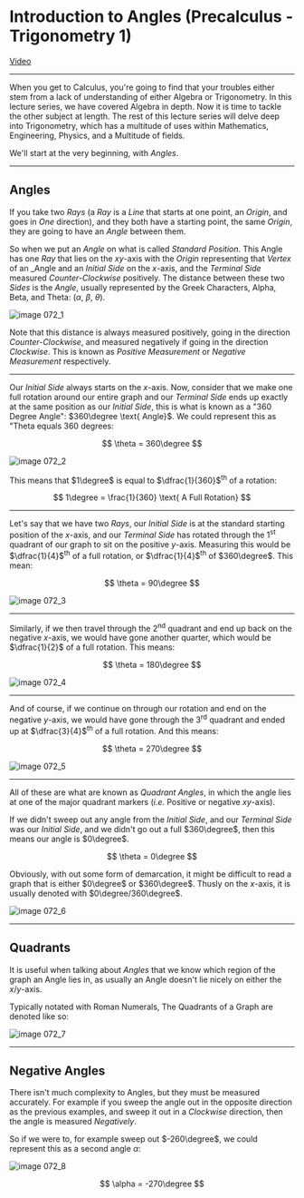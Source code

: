# Introduction to Angles (Precalculus - Trigonometry 1)

[Video](https://www.youtube.com/watch?v=c41QejoWnb4)

---

When you get to Calculus, you're going to find that your troubles either stem
from a lack of understanding of either Algebra or Trigonometry. In this lecture
series, we have covered Algebra in depth. Now it is time to tackle the other
subject at length. The rest of this lecture series will delve deep into
Trigonometry, which has a multitude of uses within Mathematics, Engineering,
Physics, and a Multitude of fields.

We'll start at the very beginning, with _Angles_.

---

## Angles

If you take two _Rays_ (a _Ray_ is a _Line_ that starts at one point, an
_Origin_, and goes in _One_ direction), and they both have a starting point, the
same _Origin_, they are going to have an _Angle_ between them.

So when we put an _Angle_ on what is called _Standard Position_. This Angle has
one _Ray_ that lies on the $xy$-axis with the _Origin_ representing that
_Vertex_ of an _Angle and an _Initial Side_ on the $x$-axis, and the _Terminal
Side_ measured _Counter-Clockwise_ positively. The distance between these two
_Sides_ is the _Angle_, usually represented by the Greek Characters, Alpha,
Beta, and Theta: ($\alpha$, $\beta$, $\theta$).

![image 072_1](./072_1.png)

Note that this distance is always measured positively, going in the direction
_Counter-Clockwise_, and measured negatively if going in the direction
_Clockwise_. This is known as _Positive Measurement_ or _Negative Measurement_
respectively.

---

Our _Initial Side_ always starts on the $x$-axis. Now, consider that we make one
full rotation around our entire graph and our _Terminal Side_ ends up exactly at
the same position as our _Initial Side_, this is what is known as a "360 Degree
Angle": $360\degree \text{ Angle}$. We could represent this as "Theta equals 360
degrees:

$$ \theta = 360\degree $$

![image 072_2](./072_2.png)

This means that $1\degree$ is equal to $\dfrac{1}{360}$<sup>th</sup> of a
rotation:

$$ 1\degree = \frac{1}{360} \text{ A Full Rotation} $$

---

Let's say that we have two _Rays_, our _Initial Side_ is at the standard
starting position of the $x$-axis, and our _Terminal Side_ has rotated through
the $1$<sup>st</sup> quadrant of our graph to sit on the positive $y$-axis.
Measuring this would be $\dfrac{1}{4}$<sup>th</sup> of a full rotation, or
$\dfrac{1}{4}$<sup>th</sup> of $360\degree$. This mean:

$$ \theta = 90\degree $$

![image 072_3](./072_3.png)

---

Similarly, if we then travel through the $2$<sup>nd</sup> quadrant and end up
back on the negative $x$-axis, we would have gone another quarter, which would
be $\dfrac{1}{2}$ of a full rotation. This means:

$$ \theta = 180\degree $$

![image 072_4](./072_4.png)

---

And of course, if we continue on through our rotation and end on the negative
$y$-axis, we would have gone through the $3$<sup>rd</sup> quadrant and ended up
at $\dfrac{3}{4}$<sup>th</sup> of a full rotation. And this means:

$$ \theta = 270\degree $$

![image 072_5](./072_5.png)

---

All of these are what are known as _Quadrant Angles_, in which the angle lies at
one of the major quadrant markers (_i.e._ Positive or negative $xy$-axis).

If we didn't sweep out any angle from the _Initial Side_, and our _Terminal
Side_ was our _Initial Side_, and we didn't go out a full $360\degree$, then
this means our angle is $0\degree$.

$$ \theta = 0\degree $$

Obviously, with out some form of demarcation, it might be difficult to read a
graph that is either $0\degree$ or $360\degree$. Thusly on the $x$-axis, it is
usually denoted with $0\degree/360\degree$.

![image 072_6](./072_6.png)

---

## Quadrants

It is useful when talking about _Angles_ that we know which region of the graph
an Angle lies in, as usually an Angle doesn't lie nicely on either the
$x/y$-axis.

Typically notated with Roman Numerals, The Quadrants of a Graph are denoted like
so:

![image 072_7](./072_7.png)

---

## Negative Angles

There isn't much complexity to Angles, but they must be measured accurately. For
example if you sweep the angle out in the opposite direction as the previous
examples, and sweep it out in a _Clockwise_ direction, then the angle is
measured _Negatively_.

So if we were to, for example sweep out $-260\degree$, we could represent this
as a second angle $\alpha$:

![image 072_8](./072_8.png)

$$ \alpha = -270\degree $$
